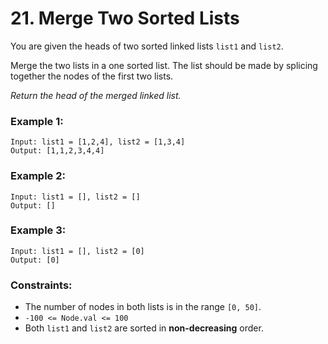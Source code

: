 # 21. Merge Two Sorted Lists
You are given the heads of two sorted linked lists ```list1``` and ```list2```.

Merge the two lists in a one sorted list. The list should be made by splicing together the nodes of the first two lists.

*Return the head of the merged linked list.*

### Example 1:
```
Input: list1 = [1,2,4], list2 = [1,3,4]
Output: [1,1,2,3,4,4]
```

### Example 2:
```
Input: list1 = [], list2 = []
Output: []
```

### Example 3:
```
Input: list1 = [], list2 = [0]
Output: [0]
```

### Constraints:
 - The number of nodes in both lists is in the range ```[0, 50]```.
 - ```-100 <= Node.val <= 100```
 - Both ```list1``` and ```list2``` are sorted in **non-decreasing** order.
